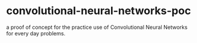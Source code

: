 convolutional-neural-networks-poc
=================================

a proof of concept for the practice use of Convolutional Neural Networks for every day problems.
